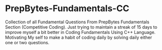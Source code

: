 # PrepBytes-Fundamentals-CC

Collection of all Fundamental Questions From PrepBytes Fundamentals Section (Competitive Coding).
Just trying to maintain a streak of 15 days to improve myself a bit better in Coding Fundamentals Using C++ Language.
Motivating My self to make a habit of coding daily by solving daily either one or two questions.


